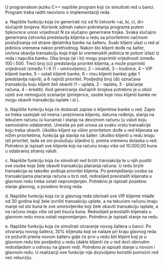 U programskom jeziku C++ napišite program koji će simulirati red u banci. Program treba raditi neovisno o implementaciji reda.

a. Napišite funkciju koja će generirati niz od N četvorki <ai, bi, ci, di> slučajnih brojeva. Korisnik odmah nakon pokretanja programa putem tipkovnice unosi vrijednost N za slučajno generirane trojke. Svaka slučajno generirana četvorka predstavlja klijenta u redu sa prioritetnim načinom posluživanja od strane djelatnika banke na šalteru. Svaki klijent ulazi u red ai jedinica vremena nakon prethodnog. Nakon što klijent dođe na šalter, on/ona obavlja transakciju koja traje bi vremenskih jedinica te potom izlazi iz reda i napušta banku. Oba broja (ai i bi) mogu poprimiti vrijednosti između 100 i 500. Treći broj (ci) predstavlja prioritet klijenta, a može poprimiti vrijednosti između 1 i 6 (1 – umirovljenici, 2 – invalidi, 3 – trudnice, 4 – VIP klijenti banke, 5 – ostali klijenti banke, 6 – nisu klijenti banke) gdje 1 predstavlja najviši, a 6 najniži prioritet. Posljednji broj (di) označava transakciju koju klijent želi obaviti (1 – uplata, 2 - isplata, 3 - plaćanje računa, 4 – krediti). Kod generiranja slučajnih brojeva potrebno je u obzir uzeti sve nemoguće scenarije (primjerice, osobe koje nisu klijenti banke ne mogu obaviti transakciju isplate i sl.).

b. Napišite funkciju koja će dodavati zapise o klijentima banke u red. Zapis se treba sastojati od imena i prezimena klijenta, datuma rođenja, stanja na tekućem računu (u kunama) i stanja na deviznom računu (u valuti koju samostalno odaberete). Unesite po pet unosa za svaku vrstu transakcije koju treba obaviti. Ukoliko klijent sa višim prioritetom dođe u red klijenata sa nižim prioritetima, funkcija ga stavlja na šalter. Ukoliko klijenti u redu imaju isti prioritet, tada se oni poslužuju slijedno tj. prema vremenu dolaska u red. Potrebno je ispisati sve klijente koji na računu imaju više od 10.000,00 kuna u odabranoj stranoj valuti.

c. Napišite funkciju koja će simulirati red brzih transakcija te u njih pustiti sve osobe koje žele obaviti transakciju plaćanja računa. U redu brzih transakcija se također poštuje prioritet klijenta. Po premještanju osoba sa transakcijama plaćanja računa u brzi red, redoslijed preostalih klijenata u glavnom redu treba ostati nepromijenjen. Potrebno je ispisati posebno stanje glavnog, a posebno brzog reda.

d. Napišite funkciju koja će iz glavnog reda izbrisati sve VIP klijente mlađe od 30 godina koji žele izvršiti transakciju uplate, a na tekućem računu imaju manje od
sto kuna te sve umirovljenike koji žele obaviti transakciju isplate, a na računu imaju više od pet tisuća kuna. Redoslijed preostalih klijenata u glavnom redu mora ostati nepromijenjen. Potrebno je ispisati stanje na redu.

e. Napišite funkciju koja će simulirati otvaranje novog šaltera u banci. Po otvaranju novog šaltera, 30% klijenata koji se nalaze pri kraju glavnog reda će požuriti prema novom šalteru gdje će prvi u redu biti klijent koji je u glavnom redu bio posljednji u redu (dakle klijenti će u red doći obrnutim redoslijedom u odnosu na glavni red). Potrebno je ispisati stanje u novom i glavnom redu. U realizaciji ove funkcije nije dozvoljeno koristiti pomoćni red već rekurziju.


